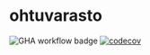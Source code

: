 # ohtuvarasto

![GHA workflow badge](https://github.com/vaisajuh/ohtuvarasto/workflows/CI/badge.svg)
[![codecov](https://codecov.io/gh/vaisajuh/ohtuvarasto/branch/main/graph/badge.svg?token=ERGCRFIIBI)](https://codecov.io/gh/vaisajuh/ohtuvarasto)
